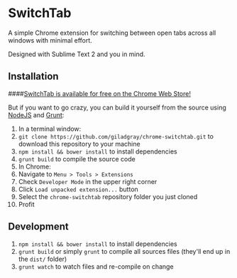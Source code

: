 SwitchTab
=========
A simple Chrome extension for switching between open tabs across all windows with minimal effort.

Designed with Sublime Text 2 and you in mind.

## Installation
####[SwitchTab is available for free on the Chrome Web Store!](https://chrome.google.com/webstore/detail/switchtab/cifkiaojilfjmhbhlnhencpmhgddcekn?hl=en)

But if you want to go crazy, you can build it yourself from the source using [NodeJS](http://nodejs.org) and [Grunt](http://gruntjs.com):

1. In a terminal window:
  1. `git clone https://github.com/giladgray/chrome-switchtab.git` to download this repository to your machine
  2. `npm install && bower install` to install dependencies
  3. `grunt build` to compile the source code
2. In Chrome: 
  1. Navigate to `Menu > Tools > Extensions`
  2. Check `Developer Mode` in the upper right corner
  3. Click `Load unpacked extension...` button
  4. Select the `chrome-switchtab` repository folder you just cloned
3. Profit

## Development
1. `npm install && bower install` to install dependencies
2. `grunt build` or simply `grunt` to compile all sources files (they'll end up in the `dist/` folder)
3. `grunt watch` to watch files and re-compile on change
